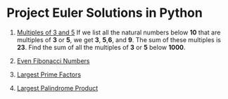 # Project Euler Solutions in Python

1. [Multiples of 3 and 5](https://github.com/papilo-cloud/Project_Euler/blob/main/multiples_of_3_or_5.py) If we list all the natural numbers below __10__ that are multiples of __3__ or __5__, we get __3__,
__5__,__6__, and __9__. The sum of these multiples is __23__. Find the sum of all the multiples of __3__ 
or __5__ below __1000__.

2. [Even Fibonacci Numbers](https://github.com/papilo-cloud/Project_Euler/blob/main/fibonacci_numbers.py)

3. [Largest Prime Factors](https://github.com/papilo-cloud/Project_Euler/blob/main/prime_factor.py)

4. [Largest Palindrome Product](https://github.com/papilo-cloud/Project_Euler/blob/main/largest_palindrome_product.py)